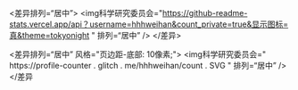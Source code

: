 <差异排列=“居中”>
<img科学研究委员会="https://github-readme-stats.vercel.app/api？username=hhhweihan&count_private=true&显示图标=真&theme=tokyonight " 排列=“居中” />
</差异>


<差异排列=“居中” 风格="页边距-底部: 10像素;">
<img科学研究委员会=" https://profile-counter . glitch . me/hhhweihan/count . SVG " 排列=“居中” />
</差异
